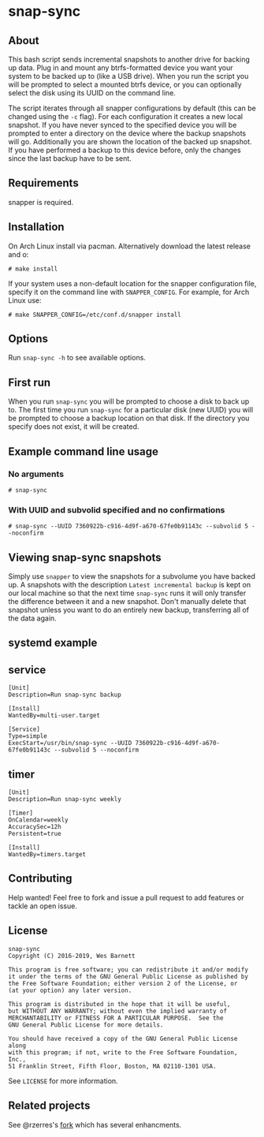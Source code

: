 # snap-sync

## About

This bash script sends incremental snapshots to another drive for backing up
data. Plug in and mount any btrfs-formatted device you want your system to be
backed up to (like a USB drive).  When you run the script you will be prompted
to select a mounted btrfs device, or you can optionally select the disk using
its UUID on the command line.

The script iterates through all snapper configurations by default (this can be
changed using the `-c` flag). For each configuration it creates a new local
snapshot. If you have never synced to the specified device you will be prompted
to enter a directory on the device where the backup snapshots will go.
Additionally you are shown the location of the backed up snapshot. If you have
performed a backup to this device before, only the changes since the last backup
have to be sent.

## Requirements

snapper is required.

## Installation

On Arch Linux install via pacman. Alternatively download the latest release and o:

    # make install

If your system uses a non-default location for the snapper
configuration file, specify it on the command line with
`SNAPPER_CONFIG`. For example, for Arch Linux use:

    # make SNAPPER_CONFIG=/etc/conf.d/snapper install

## Options

Run `snap-sync -h` to see available options.

## First run

When you run `snap-sync` you will be prompted to choose a disk to back up to.
The first time you run `snap-sync` for a particular disk (new UUID) you will be
prompted to choose a backup location on that disk. If the directory you specify
does not exist, it will be created.

## Example command line usage

### No arguments

    # snap-sync

### With UUID and subvolid specified and no confirmations

    # snap-sync --UUID 7360922b-c916-4d9f-a670-67fe0b91143c --subvolid 5 --noconfirm

## Viewing snap-sync snapshots

Simply use `snapper` to view the snapshots for a subvolume you have backed up. A
snapshots with the description `Latest incremental backup` is kept on our local machine
so that the next time `snap-sync` runs it will only transfer the difference between it
and a new snapshot. Don't manually delete that snapshot unless you want to do an
entirely new backup, transferring all of the data again.

## systemd example

## service

    [Unit]
    Description=Run snap-sync backup 

    [Install]
    WantedBy=multi-user.target

    [Service]
    Type=simple
    ExecStart=/usr/bin/snap-sync --UUID 7360922b-c916-4d9f-a670-67fe0b91143c --subvolid 5 --noconfirm

## timer

    [Unit]
    Description=Run snap-sync weekly

    [Timer]
    OnCalendar=weekly
    AccuracySec=12h
    Persistent=true

    [Install]
    WantedBy=timers.target

## Contributing

Help wanted! Feel free to fork and issue a pull request to add features or
tackle an open issue.

## License

    snap-sync
    Copyright (C) 2016-2019, Wes Barnett

    This program is free software; you can redistribute it and/or modify
    it under the terms of the GNU General Public License as published by
    the Free Software Foundation; either version 2 of the License, or
    (at your option) any later version.

    This program is distributed in the hope that it will be useful,
    but WITHOUT ANY WARRANTY; without even the implied warranty of
    MERCHANTABILITY or FITNESS FOR A PARTICULAR PURPOSE.  See the
    GNU General Public License for more details.

    You should have received a copy of the GNU General Public License along
    with this program; if not, write to the Free Software Foundation, Inc.,
    51 Franklin Street, Fifth Floor, Boston, MA 02110-1301 USA.

See `LICENSE` for more information.

## Related projects

See @rzerres's [fork](https://github.com/rzerres/snap-sync) which has several enhancments.
